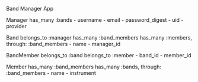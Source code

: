 Band Manager App

Manager
	has_many :bands
	- username
	- email
	- password_digest
	- uid
	- provider


Band
	belongs_to :manager
	has_many :band_members
	has_many :members, through: :band_members
	- name
	- manager_id

BandMember
	belongs_to :band
	belongs_to :member
	- band_id
	- member_id

Member
	has_many :band_members
	has_many :bands, through: :band_members
	- name
	- instrument